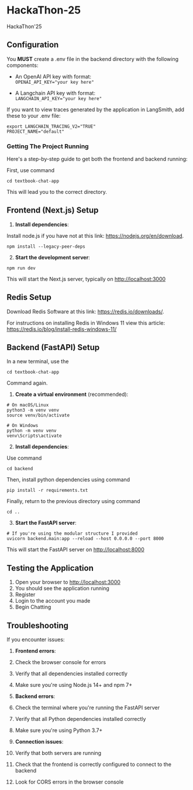 # HackaThon-25
HackaThon'25

## Configuration 
You **MUST** create a .env file in the backend directory with the following components:
- An OpenAI API key with format:  
  `OPENAI_API_KEY="your key here"`
  
- A Langchain API key with format:  
  `LANGCHAIN_API_KEY="your key here"`

If you want to view traces generated by the application in LangSmith, add these to your .env file:
```
export LANGCHAIN_TRACING_V2="TRUE"
PROJECT_NAME="default"
```

### Getting The Project Running

Here's a step-by-step guide to get both the frontend and backend running:

First, use command

```
cd textbook-chat-app
```

This will lead you to the correct directory.

## Frontend (Next.js) Setup

1. **Install dependencies**:

Install node.js if you have not at this link: https://nodejs.org/en/download.

```shellscript
npm install --legacy-peer-deps
```

2. **Start the development server**:

```shellscript
npm run dev
```

This will start the Next.js server, typically on [http://localhost:3000](http://localhost:3000)


## Redis Setup
Download Redis Software at this link: https://redis.io/downloads/.

For instructions on installing Redis in Windows 11 view this article: https://redis.io/blog/install-redis-windows-11/


## Backend (FastAPI) Setup
In a new terminal, use the 

```
cd textbook-chat-app
```

Command again.

1. **Create a virtual environment** (recommended):

```shellscript
# On macOS/Linux
python3 -m venv venv
source venv/bin/activate

# On Windows
python -m venv venv
venv\Scripts\activate
```


2. **Install dependencies**:

Use command 
``` 
cd backend
```

Then, install python dependencies using command

```shellscript
pip install -r requirements.txt
```

Finally, return to the previous directory using command
```
cd ..
```

3. **Start the FastAPI server**:

```shellscript
# If you're using the modular structure I provided
uvicorn backend.main:app --reload --host 0.0.0.0 --port 8000
```

This will start the FastAPI server on [http://localhost:8000](http://localhost:8000)



## Testing the Application

1. Open your browser to [http://localhost:3000](http://localhost:3000)
2. You should see the application running
3. Register
4. Login to the account you made
5. Begin Chatting

## Troubleshooting

If you encounter issues:

1. **Frontend errors**:

1. Check the browser console for errors
2. Verify that all dependencies installed correctly
3. Make sure you're using Node.js 14+ and npm 7+



2. **Backend errors**:

1. Check the terminal where you're running the FastAPI server
2. Verify that all Python dependencies installed correctly
3. Make sure you're using Python 3.7+



3. **Connection issues**:

1. Verify that both servers are running
2. Check that the frontend is correctly configured to connect to the backend
3. Look for CORS errors in the browser console


